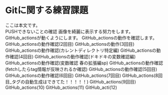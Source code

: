 # Gitに関する練習課題
ここは本文です。  
PUSHできないことの確認
画像を綺麗に表示する努力をします。
GitHub_actionsが動くようにします。
GitHub_actionsの動作を確認します。
GitHub_actionsの動作確認(2回目)
GitHub_actionsの動作(3回目)
GitHub_actionsの動作確認(カレントディレクトリ特定編)
GitHub_actionsの動作確認(4回目)
GitHub_actionsの動作確認(ドキドキの変数確認編)
GitHub_actionsの動作確認(変数確認 春の拡張編sp)
GitHub_actionsの動作確認(fetchしたらtag情報が反映されるか確認)
GitHub_actionsの動作確認(5回目)
GitHub_actionsの動作確認(6回目)
GitHub_actions(7回目)
GitHub_actions(8回目_タグの自動生成はできてた！！！！！)
GitHub_actions(9回目)
GitHub_actions(10)
GitHub_actions(11)
GitHub_acti(12)
